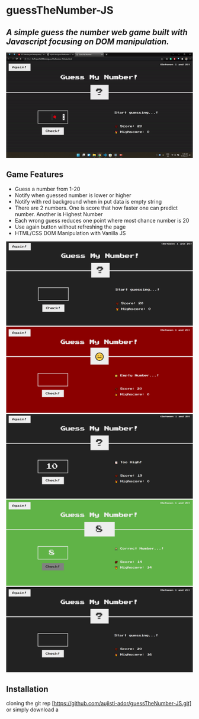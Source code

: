 # guessTheNumber-JS
## _A simple guess the number web game built with Javascript focusing on DOM manipulation._

![git](screenshots/fullVideoGif.gif)

## Game Features

- Guess a number from 1-20
- Notify when guessed number is lower or higher
- Notify with red background when in put data is empty string
- There are 2 numbers. One is score that how faster one can predict number. Another is Highest Number
- Each wrong guess reduces one point where most chance number is 20
- Use again button without refreshing the page
- HTML/CSS DOM Manipulation with Vanilla JS


![git](screenshots/firstSS.png) ![git](screenshots/secondSS.png)
![git](screenshots/thirdSS.png) ![git](screenshots/fourSS.png)
![git](screenshots/fifthSS.png)

## Installation

cloning the git rep [https://github.com/aujisti-ador/guessTheNumber-JS.git]
or simply download a
